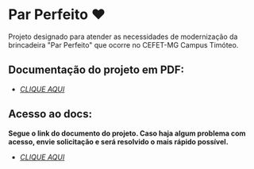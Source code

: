 # Par Perfeito ❤️
Projeto designado para atender as necessidades de modernização da brincadeira "Par Perfeito" que ocorre no CEFET-MG Campus Timóteo.


## Documentação do projeto em PDF:

- [*CLIQUE AQUI*](PP-24.pdf)

## Acesso ao docs: 
**Segue o link do documento do projeto. Caso haja algum problema com acesso, envie solicitação e será resolvido o mais rápido possível.**

- [*CLIQUE AQUI*](https://docs.google.com/document/d/1DV5NhGaE7ZlcHFklxqtfIt62pAFXlMr3/edit?usp=sharing&ouid=106604440948711749137&rtpof=true&sd=true)
